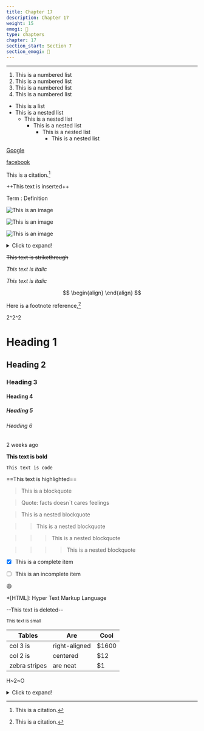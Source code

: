 ```yaml
---
title: Chapter 17
description: Chapter 17
weight: 15
emogi: 🤔
type: chapters
chapter: 17
section_start: Section 7
section_emogi: 🤥
---
```



---


1. This is a numbered list
2. This is a numbered list
3. This is a numbered list
4. This is a numbered list
- This is a list
- This is a nested list
	- This is a nested list
		- This is a nested list
			- This is a nested list
				- This is a nested list


[Google](https://www.google.com)

[facebook](https://www.facebook.com "This is a title")


This is a citation.[^1]
[^1]: This is a citation.


++This text is inserted++


Term
: Definition


![This is an image](https://www.google.com/images/branding/googlelogo/1x/googlelogo_color_272x92dp.png)

![This is an image](https://images.pexels.com/photos/14980905/pexels-photo-14980905.jpeg "This is a title")

![This is an image](https://images.pexels.com/photos/1612351/pexels-photo-1612351.jpeg)


<details>
<summary>Click to expand!</summary>
</details>


~~This text is strikethrough~~


*This text is italic*

_This text is italic_


$$
\begin{align}
\end{align}
$$


Here is a footnote reference,[^1]
[^1]: And here is the footnote.


2^2^2


# Heading 1 
## Heading 2 
### Heading 3 
#### Heading 4 
##### Heading 5 
###### Heading 6 


<time datetime="2013-04-06T12:32+00:00">2 weeks ago</time>


**This text is bold**


`This text is code`


==This text is highlighted==


> This is a blockquote

> Quote: facts doesn`t cares feelings 

> This is a nested blockquote

>> This is a nested blockquote

>>> This is a nested blockquote

>>>> This is a nested blockquote


- [x] This is a complete item
- [ ] This is an incomplete item


:smile:


*[HTML]: Hyper Text Markup Language


--This text is deleted--


<sub>This text is small</sub>


| Tables | Are | Cool |
| --- | --- | --- |
| col 3 is | right-aligned | $1600 |
| col 2 is | centered | $12 |
| zebra stripes | are neat | $1 |


H~2~O


<details>
<summary>Click to expand!</summary>
</details>
